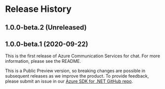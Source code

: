 # Release History

## 1.0.0-beta.2 (Unreleased)


## 1.0.0-beta.1 (2020-09-22)
This is the first release of Azure Communication Services for chat. For more information, please see the README. <!-- and [documentation](https://review.docs.microsoft.com/en-us/azure/project-spool/quickstarts/chat/get-started?branch=pr-en-us-104477&pivots=programming-language-csharp). -->

This is a Public Preview version, so breaking changes are possible in subsequent releases as we improve the product. To provide feedback, please submit an issue in our [Azure SDK for .NET GitHub repo](https://github.com/Azure/azure-sdk-for-net/issues).

<!-- LINKS -->
<!--
[ReadMe](https://github.com/Azure/azure-sdk-for-net/tree/master/sdk/communication/Azure.Communication.Chat/README.md)
-->
